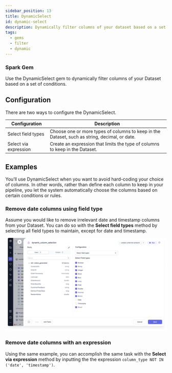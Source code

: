 ```yaml
---
sidebar_position: 13
title: DynamicSelect
id: dynamic-select
description: Dynamically filter columns of your dataset based on a set of conditions.
tags:
  - gems
  - filter
  - dynamic
---
```


<h3><span class="badge">Spark Gem</span></h3>

Use the DynamicSelect gem to dynamically filter columns of your Dataset based on a set of conditions.

## Configuration

There are two ways to configure the DynamicSelect.

| Configuration         | Description                                                                                   |
| --------------------- | --------------------------------------------------------------------------------------------- |
| Select field types    | Choose one or more types of columns to keep in the Dataset, such as string, decimal, or date. |
| Select via expression | Create an expression that limits the type of columns to keep in the Dataset.                  |

## Examples

You’ll use DynamicSelect when you want to avoid hard-coding your choice of columns. In other words, rather than define each column to keep in your pipeline, you let the system automatically choose the columns based on certain conditions or rules.

### Remove date columns using field type

Assume you would like to remove irrelevant date and timestamp columns from your Dataset. You can do so with the **Select field types** method by selecting all field types to maintain, except for date and timestamp.

![Keep all columns except Date and Timestamp column using the visual interface](./img/remove-date-timestamp.png)

### Remove date columns with an expression

Using the same example, you can accomplish the same task with the **Select via expression** method by inputting the the expression `column_type NOT IN ('date', 'timestamp')`.
